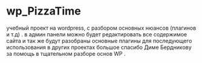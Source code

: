 # wp_PizzaTime
учебный проект на wordpress, с разбором основных нюансов (плагинов и т.д) . 
в админ панели можно будет редактировать все содержимое сайта и так же будут разобраны основные плагины для последующего использования в других проектах
большое спасибо Диме Бердникову за помощь в тщательном разборе основ WP .
